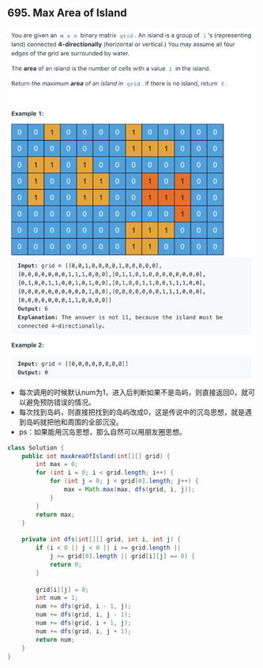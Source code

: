 ## 695. Max Area of Island
![](img/2021-07-26-22-20-33.png)

- 每次调用的时候默认num为1，进入后判断如果不是岛屿，则直接返回0，就可以避免预防错误的情况。
- 每次找到岛屿，则直接把找到的岛屿改成0，这是传说中的沉岛思想，就是遇到岛屿就把他和周围的全部沉没。
- ps：如果能用沉岛思想，那么自然可以用朋友圈思想。

```java
class Solution {
    public int maxAreaOfIsland(int[][] grid) {
        int max = 0;
        for (int i = 0; i < grid.length; i++) {
            for (int j = 0; j < grid[0].length; j++) {
                max = Math.max(max, dfs(grid, i, j));
            }
        }
        return max;
    }
    
    private int dfs(int[][] grid, int i, int j) {
        if (i < 0 || j < 0 || i >= grid.length ||
            j >= grid[0].length || grid[i][j] == 0) {
            return 0;
        }
        
        grid[i][j] = 0;
        int num = 1;
        num += dfs(grid, i - 1, j);
        num += dfs(grid, i, j - 1);
        num += dfs(grid, i + 1, j);
        num += dfs(grid, i, j + 1);
        return num;
    }
}
```